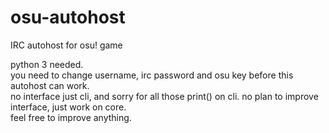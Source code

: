 # osu-autohost
IRC autohost for osu! game

python 3 needed.<br>
you need to change username, irc password and osu key before this autohost can work.<br>
no interface just cli, and sorry for all those print() on cli. no plan to improve interface, just work on core.<br>
feel free to improve anything.
